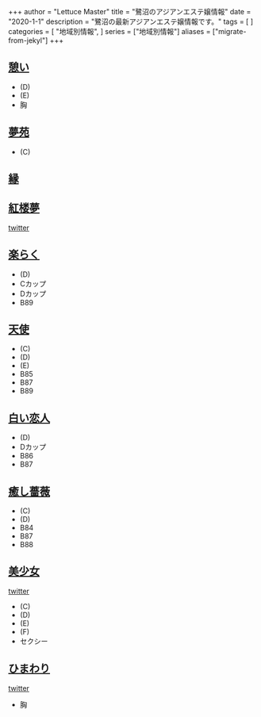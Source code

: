 +++
author = "Lettuce Master"
title = "鷺沼のアジアンエステ嬢情報"
date = "2020-1-1"
description = "鷺沼の最新アジアンエステ嬢情報です。"
tags = [
]
categories = [
    "地域別情報",
]
series = ["地域別情報"]
aliases = ["migrate-from-jekyl"]
+++

## [憩い](http://massage-esthe.tokyo/)
- (D)
- (E)
- 胸
## [夢苑](http://yumeen.jpest.net/)
- (C)
## [縁](http://lavender.este88.com/)
## [紅楼夢](https://kou-rou-mu.sweet-relaxation.com/)
[twitter](https://twitter.com/sgnm_kouroumu)
## [楽らく](http://rkrk.info/)
- (D)
- Cカップ
- Dカップ
- B89
## [天使](https://tenshi.jpn.vin/)
- (C)
- (D)
- (E)
- B85
- B87
- B89
## [白い恋人](http://www.shiroikoibito.esturl.com/)
- (D)
- Dカップ
- B86
- B87
## [癒し薔薇](http://www.bara.estheshop.com/)
- (C)
- (D)
- B84
- B87
- B88
## [美少女](https://bishoujyo.uouono.com/)
[twitter](https://twitter.com/ogikuboesthe)
- (C)
- (D)
- (E)
- (F)
- セクシー
## [ひまわり](https://saginuma-mensesthe.com/)
[twitter](https://twitter.com/himawari_esthe)
- 胸
